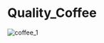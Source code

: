 # Quality_Coffee

![coffee_1](https://user-images.githubusercontent.com/109040678/225428946-3760e59d-47e9-402a-be6f-10488a519bec.jpeg)
